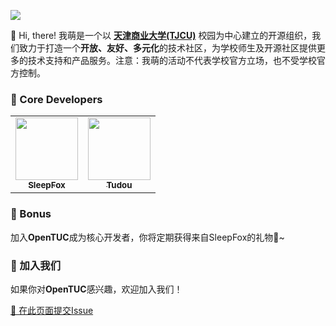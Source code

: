 

![](http://imgs.sleepfox.me/OpenTUC/opentuc_banner.png)

>


👋 Hi, there! 我萌是一个以 [**天津商业大学(TJCU)**](https://www.tjcu.edu.cn/) 校园为中心建立的开源组织，我们致力于打造一个**开放、友好、多元化**的技术社区，为学校师生及开源社区提供更多的技术支持和产品服务。注意：我萌的活动不代表学校官方立场，也不受学校官方控制。

### 🎯 Core Developers

<table>
  <tr>
    <td align="center">
      <a href="https://github.com/teriyakisushi">
        <img src="https://avatars.githubusercontent.com/teriyakisushi" width="100px;" alt=""/>
        <br />
        <sub><b>SleepFox</b></sub>
      </a>
    </td>
    <td align="center">
      <a href="https://github.com/tudoutuc">
        <img src="https://avatars.githubusercontent.com/tudoutuc" width="100px;" alt=""/>
        <br />
        <sub><b>Tudou</b></sub>
      </a>
    </td>
  </tr>
</table>


### 🎁 Bonus

加入**OpenTUC**成为核心开发者，你将定期获得来自SleepFox的礼物🤗~

### 🤝 加入我们

如果你对**OpenTUC**感兴趣，欢迎加入我们！

[📝 在此页面提交Issue](https://github.com/OpenTUC/TUCiM/issues)
